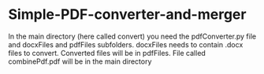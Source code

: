 # Simple-PDF-converter-and-merger

In the main directory (here called convert) you need the pdfConverter.py file and docxFiles and pdfFiles subfolders.
docxFiles needs to contain .docx files to convert. Converted files will be in pdfFiles.
File called combinePdf.pdf will be in the main directory
